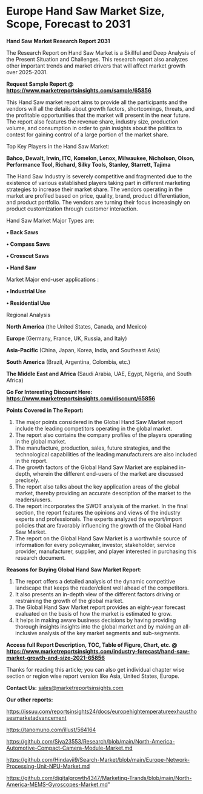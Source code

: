 # Europe Hand Saw Market Size, Scope, Forecast to 2031

<strong>Hand Saw Market Research Report 2031</strong>

The Research Report on Hand Saw Market is a Skillful and Deep Analysis of the Present Situation and Challenges. This research report also analyzes other important trends and market drivers that will affect market growth over 2025-2031.

<strong>Request Sample Report @ <a href=https://www.marketreportsinsights.com/sample/65856>https://www.marketreportsinsights.com/sample/65856</a></strong>

This Hand Saw market report aims to provide all the participants and the vendors will all the details about growth factors, shortcomings, threats, and the profitable opportunities that the market will present in the near future. The report also features the revenue share, industry size, production volume, and consumption in order to gain insights about the politics to contest for gaining control of a large portion of the market share.

Top Key Players in the Hand Saw Market:

<strong>Bahco, Dewalt, Irwin, ITC, Komelon, Lenox, Milwaukee, Nicholson, Olson, Performance Tool, Richard, Silky Tools, Stanley, Starrett, Tajima</strong>

The Hand Saw Industry is severely competitive and fragmented due to the existence of various established players taking part in different marketing strategies to increase their market share. The vendors operating in the market are profiled based on price, quality, brand, product differentiation, and product portfolio. The vendors are turning their focus increasingly on product customization through customer interaction.

Hand Saw Market Major Types are:

<strong>• Back Saws

• Compass Saws

• Crosscut Saws

• Hand Saw</strong>

Market Major end-user applications :

<strong>• Industrial Use

• Residential Use</strong>

Regional Analysis

</u><strong><b>North America</b></strong> (the United States, Canada, and Mexico)

<strong><b>Europe </b></strong>(Germany, France, UK, Russia, and Italy)

<strong><b>Asia-Pacific</b></strong> (China, Japan, Korea, India, and Southeast Asia)

<strong><b>South America</b></strong> (Brazil, Argentina, Colombia, etc.)

<strong><b>The Middle East and Africa</b></strong> (Saudi Arabia, UAE, Egypt, Nigeria, and South Africa)

<strong>Go For Interesting Discount Here: <a href=https://www.marketreportsinsights.com/discount/65856>https://www.marketreportsinsights.com/discount/65856</a></strong>

<strong>Points Covered in The Report:</strong>
<ol>
  <li>The major points considered in the Global Hand Saw Market report include the leading competitors operating in the global market.</li>
  <li>The report also contains the company profiles of the players operating in the global market.</li>
  <li>The manufacture, production, sales, future strategies, and the technological capabilities of the leading manufacturers are also included in the report.</li>
  <li>The growth factors of the Global Hand Saw Market are explained in-depth, wherein the different end-users of the market are discussed precisely.</li>
  <li>The report also talks about the key application areas of the global market, thereby providing an accurate description of the market to the readers/users.</li>
  <li>The report incorporates the SWOT analysis of the market. In the final section, the report features the opinions and views of the industry experts and professionals. The experts analyzed the export/import policies that are favorably influencing the growth of the Global Hand Saw Market.</li>
  <li>The report on the Global Hand Saw Market is a worthwhile source of information for every policymaker, investor, stakeholder, service provider, manufacturer, supplier, and player interested in purchasing this research document.</li>
</ol>
<strong>Reasons for Buying Global Hand Saw Market Report:</strong>

<ol>
  <li>The report offers a detailed analysis of the dynamic competitive landscape that keeps the reader/client well ahead of the competitors.</li>
  <li>It also presents an in-depth view of the different factors driving or restraining the growth of the global market.</li>
  <li>The Global Hand Saw Market report provides an eight-year forecast evaluated on the basis of how the market is estimated to grow.</li>
  <li>It helps in making aware business decisions by having providing thorough insights insights into the global market and by making an all-inclusive analysis of the key market segments and sub-segments.</li>
</ol>
<strong>Access full Report Description, TOC, Table of Figure, Chart, etc. @ <a href=https://www.marketreportsinsights.com/industry-forecast/hand-saw-market-growth-and-size-2021-65856>https://www.marketreportsinsights.com/industry-forecast/hand-saw-market-growth-and-size-2021-65856</a></strong>


Thanks for reading this article; you can also get individual chapter wise section or region wise report version like Asia, United States, Europe.

<strong>Contact Us:</strong>
sales@marketreportsinsights.com

<strong>Our other reports:</strong>

<a href=https://issuu.com/reportsinsights24/docs/europehightemperatureexhausthosesmarketadvancement>https://issuu.com/reportsinsights24/docs/europehightemperatureexhausthosesmarketadvancement</a>

<a href=https://tanomuno.com/illust/564164>https://tanomuno.com/illust/564164</a>

<a href=https://github.com/Siya23553/Research/blob/main/North-America-Automotive-Compact-Camera-Module-Market.md>https://github.com/Siya23553/Research/blob/main/North-America-Automotive-Compact-Camera-Module-Market.md</a>

<a href=https://github.com/Hindavii9/Search-Market/blob/main/Europe-Network-Processing-Unit-NPU-Market.md>https://github.com/Hindavii9/Search-Market/blob/main/Europe-Network-Processing-Unit-NPU-Market.md</a>

<a href=https://github.com/digitalgrowth4347/Marketing-Trands/blob/main/North-America-MEMS-Gyroscopes-Market.md>https://github.com/digitalgrowth4347/Marketing-Trands/blob/main/North-America-MEMS-Gyroscopes-Market.md</a>"
